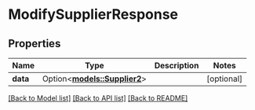 # ModifySupplierResponse

## Properties

Name | Type | Description | Notes
------------ | ------------- | ------------- | -------------
**data** | Option<[**models::Supplier2**](Supplier_2.md)> |  | [optional]

[[Back to Model list]](../README.md#documentation-for-models) [[Back to API list]](../README.md#documentation-for-api-endpoints) [[Back to README]](../README.md)


